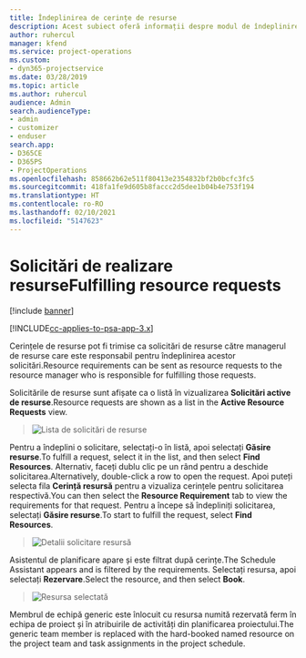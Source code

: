 ```yaml
---
title: Îndeplinirea de cerințe de resurse
description: Acest subiect oferă informații despre modul de îndeplinire a cerințelor de resurse.
author: ruhercul
manager: kfend
ms.service: project-operations
ms.custom:
- dyn365-projectservice
ms.date: 03/28/2019
ms.topic: article
ms.author: ruhercul
audience: Admin
search.audienceType:
- admin
- customizer
- enduser
search.app:
- D365CE
- D365PS
- ProjectOperations
ms.openlocfilehash: 858662b62e511f80413e2354832bf2b0bcfc3fc5
ms.sourcegitcommit: 418fa1fe9d605b8faccc2d5dee1b04b4e753f194
ms.translationtype: HT
ms.contentlocale: ro-RO
ms.lasthandoff: 02/10/2021
ms.locfileid: "5147623"
---
```

# <a name="fulfilling-resource-requests"></a><span data-ttu-id="63a99-103">Solicitări de realizare resurse</span><span class="sxs-lookup"><span data-stu-id="63a99-103">Fulfilling resource requests</span></span>

[!include [banner](../includes/psa-now-project-operations.md)]

[!INCLUDE[cc-applies-to-psa-app-3.x](../includes/cc-applies-to-psa-app-3x.md)]

<span data-ttu-id="63a99-104">Cerințele de resurse pot fi trimise ca solicitări de resurse către managerul de resurse care este responsabil pentru îndeplinirea acestor solicitări.</span><span class="sxs-lookup"><span data-stu-id="63a99-104">Resource requirements can be sent as resource requests to the resource manager who is responsible for fulfilling those requests.</span></span>

<span data-ttu-id="63a99-105">Solicitările de resurse sunt afișate ca o listă în vizualizarea **Solicitări active de resurse**.</span><span class="sxs-lookup"><span data-stu-id="63a99-105">Resource requests are shown as a list in the **Active Resource Requests** view.</span></span>

> ![Lista de solicitări de resurse](media/Resource-Management-image59.png)

<span data-ttu-id="63a99-107">Pentru a îndeplini o solicitare, selectați-o în listă, apoi selectați **Găsire resurse**.</span><span class="sxs-lookup"><span data-stu-id="63a99-107">To fulfill a request, select it in the list, and then select **Find Resources**.</span></span> <span data-ttu-id="63a99-108">Alternativ, faceți dublu clic pe un rând pentru a deschide solicitarea.</span><span class="sxs-lookup"><span data-stu-id="63a99-108">Alternatively, double-click a row to open the request.</span></span> <span data-ttu-id="63a99-109">Apoi puteți selecta fila **Cerință resursă** pentru a vizualiza cerințele pentru solicitarea respectivă.</span><span class="sxs-lookup"><span data-stu-id="63a99-109">You can then select the **Resource Requirement** tab to view the requirements for that request.</span></span> <span data-ttu-id="63a99-110">Pentru a începe să îndepliniți solicitarea, selectați **Găsire resurse**.</span><span class="sxs-lookup"><span data-stu-id="63a99-110">To start to fulfill the request, select **Find Resources**.</span></span>

> ![Detalii solicitare resursă](media/Resource-Management-image60.png)

<span data-ttu-id="63a99-112">Asistentul de planificare apare și este filtrat după cerințe.</span><span class="sxs-lookup"><span data-stu-id="63a99-112">The Schedule Assistant appears and is filtered by the requirements.</span></span> <span data-ttu-id="63a99-113">Selectați resursa, apoi selectați **Rezervare**.</span><span class="sxs-lookup"><span data-stu-id="63a99-113">Select the resource, and then select **Book**.</span></span>

> ![Resursa selectată](media/Resource-Management-image61.png)

<span data-ttu-id="63a99-115">Membrul de echipă generic este înlocuit cu resursa numită rezervată ferm în echipa de proiect și în atribuirile de activități din planificarea proiectului.</span><span class="sxs-lookup"><span data-stu-id="63a99-115">The generic team member is replaced with the hard-booked named resource on the project team and task assignments in the project schedule.</span></span>
